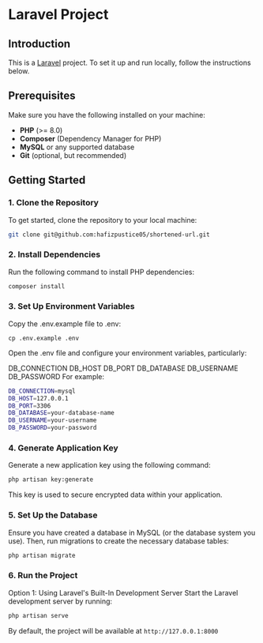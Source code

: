# Laravel Project

## Introduction
This is a [Laravel](https://laravel.com/) project. To set it up and run locally, follow the instructions below.

## Prerequisites
Make sure you have the following installed on your machine:
- **PHP** (>= 8.0)
- **Composer** (Dependency Manager for PHP)
- **MySQL** or any supported database
- **Git** (optional, but recommended)

## Getting Started

### 1. Clone the Repository
To get started, clone the repository to your local machine:
```bash
git clone git@github.com:hafizpustice05/shortened-url.git
```

### 2. Install Dependencies
Run the following command to install PHP dependencies:

```bash
composer install
```

### 3. Set Up Environment Variables
Copy the .env.example file to .env:
```
cp .env.example .env
```
Open the .env file and configure your environment variables, particularly:

DB_CONNECTION
DB_HOST
DB_PORT
DB_DATABASE
DB_USERNAME
DB_PASSWORD
For example:

```bash
DB_CONNECTION=mysql
DB_HOST=127.0.0.1
DB_PORT=3306
DB_DATABASE=your-database-name
DB_USERNAME=your-username
DB_PASSWORD=your-password

```

### 4. Generate Application Key
Generate a new application key using the following command:

```bash
php artisan key:generate
```
This key is used to secure encrypted data within your application.

### 5. Set Up the Database
Ensure you have created a database in MySQL (or the database system you use). Then, run migrations to create the necessary database tables:

```bash
php artisan migrate
```

### 6. Run the Project
Option 1: Using Laravel's Built-In Development Server
Start the Laravel development server by running:

```bash
php artisan serve
```

By default, the project will be available at `http://127.0.0.1:8000`


